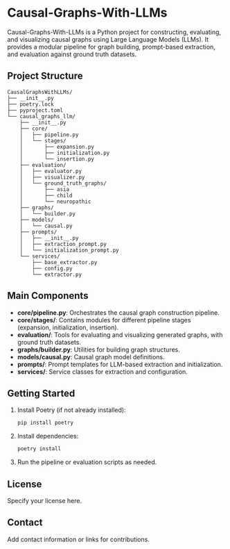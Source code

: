 # Causal-Graphs-With-LLMs

Causal-Graphs-With-LLMs is a Python project for constructing, evaluating, and visualizing causal graphs using Large Language Models (LLMs). It provides a modular pipeline for graph building, prompt-based extraction, and evaluation against ground truth datasets.

## Project Structure

```
CausalGraphsWithLLMs/
├── __init__.py
├── poetry.lock
├── pyproject.toml
└── causal_graphs_llm/
    ├── __init__.py
    ├── core/
    │   ├── pipeline.py
    │   └── stages/
    │       ├── expansion.py
    │       ├── initialization.py
    │       └── insertion.py
    ├── evaluation/
    │   ├── evaluator.py
    │   ├── visualizer.py
    │   └── ground_truth_graphs/
    │       ├── asia
    │       ├── child
    │       └── neuropathic
    ├── graphs/
    │   └── builder.py
    ├── models/
    │   └── causal.py
    ├── prompts/
    │   ├── __init__.py
    │   ├── extraction_prompt.py
    │   └── initialization_prompt.py
    └── services/
        ├── base_extractor.py
        ├── config.py
        └── extractor.py
```

## Main Components
- **core/pipeline.py**: Orchestrates the causal graph construction pipeline.
- **core/stages/**: Contains modules for different pipeline stages (expansion, initialization, insertion).
- **evaluation/**: Tools for evaluating and visualizing generated graphs, with ground truth datasets.
- **graphs/builder.py**: Utilities for building graph structures.
- **models/causal.py**: Causal graph model definitions.
- **prompts/**: Prompt templates for LLM-based extraction and initialization.
- **services/**: Service classes for extraction and configuration.

## Getting Started
1. Install Poetry (if not already installed):
   ```bash
   pip install poetry
   ```
2. Install dependencies:
   ```bash
   poetry install
   ```
3. Run the pipeline or evaluation scripts as needed.

## License
Specify your license here.

## Contact
Add contact information or links for contributions.

